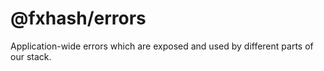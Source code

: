 # @fxhash/errors

Application-wide errors which are exposed and used by different parts of our stack.
